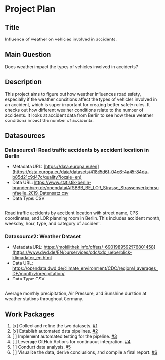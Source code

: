 # Project Plan

## Title
<!-- Give your project a short title. -->
Influence of weather on vehicles involved in accidents.

## Main Question

<!-- Think about one main question you want to answer based on the data. -->
Does weather impact the types of vehicles involved in accidents?

## Description

<!-- Describe your data science project in max. 200 words. Consider writing about why and how you attempt it. -->
This project aims to figure out how weather influences road safety, especially if the weather conditions affect the types of vehicles involved in an accident, which is super important for creating better safety rules. It checks out how different weather conditions relate to the number of accidents. It looks at accident data from Berlin to see how these weather conditions impact the number of accidents.
## Datasources

<!-- Describe each datasources you plan to use in a section. Use the prefic "DatasourceX" where X is the id of the datasource. -->
### Datasource1: Road traffic accidents by accident location in Berlin
* Metadata URL: [https://data.europa.eu/en](https://data.europa.eu/data/datasets/418d5d6f-04c6-4a45-84da-b85d21c9d47c/quality?locale=en)
* Data URL: https://www.statistik-berlin-brandenburg.de/opendata/AfSBBB_BE_LOR_Strasse_Strassenverkehrsunfaelle_2019_Datensatz.csv
* Data Type: CSV
<br>
Road traffic accidents by accident location with street name, GPS coordinates, and LOR planning room in Berlin. This includes accident month, weekday, hour, type, and category of accident.

### Datasource2: Weather Dataset
* Metadata URL: https://mobilithek.info/offers/-6901989592576801458](https://www.dwd.de/EN/ourservices/cdc/cdc_ueberblick-klimadaten_en.html
* Data URL: https://opendata.dwd.de/climate_environment/CDC/regional_averages_DE/monthly/precipitation/
* Data Type: CSV
<br>
Average monthly precipitation, Air Pressure, and Sunshine duration at weather stations throughout Germany.

## Work Packages

<!-- List of work packages ordered sequentially, each pointing to an issue with more details. -->
1. [x] Collect and refine the two datasets. [#1][i1]
2. [x] Establish automated data pipelines. [#2][i2]
3. [ ] Implement automated testing for the pipeline. [#3][i3]
4. [ ] Leverage GitHub Actions for continuous integration. [#4][i4]
5. [ ] Conduct data analysis. [#5][i5]
7. [ ] Visualize the data, derive conclusions, and compile a final report. [#6][i6]

[i1]: https://github.com/sahil-sharma-50/WS23-MADE-project/issues/1
[i2]: https://github.com/sahil-sharma-50/WS23-MADE-project/issues/2
[i3]: https://github.com/sahil-sharma-50/WS23-MADE-project/issues/3
[i4]: https://github.com/sahil-sharma-50/WS23-MADE-project/issues/4
[i5]: https://github.com/sahil-sharma-50/WS23-MADE-project/issues/5
[i6]: https://github.com/sahil-sharma-50/WS23-MADE-project/issues/6
